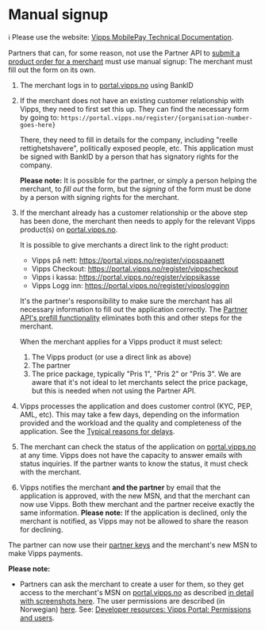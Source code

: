 <!-- START_METADATA
---
title: Manual signup
sidebar_label: Manual signup
sidebar_position: 35
pagination_next: null
pagination_prev: null
---
END_METADATA -->

# Manual signup

<!-- START_COMMENT -->

ℹ️ Please use the website:
[Vipps MobilePay Technical Documentation](https://vippsas.github.io/vipps-developer-docs/docs/vipps-partner).

<!-- END_COMMENT -->

Partners that can, for some reason, not use the Partner API to
[submit a product order for a merchant](https://vippsas.github.io/vipps-developer-docs/docs/APIs/partner-api/vipps-partner-api#submit-a-product-order-for-a-merchant)
must use manual signup: The merchant must fill out the form on its own.

1. The merchant logs in to
   [portal.vipps.no](https://portal.vipps.no) using BankID
2. If the merchant does not have an existing customer relationship with Vipps,
   they need to first set this up. They can find the necessary form by going to:
   `https://portal.vipps.no/register/{organisation-number-goes-here}`

   There, they need to fill in details for the company, including
   "reelle rettighetshavere", politically exposed people, etc.
   This application must be signed with BankID by a person that has
   signatory rights for the company.

   **Please note:** It is possible for the partner, or simply a person helping the merchant,
   to _fill out_ the form, but the _signing_ of the form must be done
   by a person with signing rights for the merchant.

3. If the merchant already has a customer relationship or the above step has
   been done, the merchant then needs to apply for the relevant Vipps product(s) on
   [portal.vipps.no](https://portal.vipps.no).

   It is possible to give merchants a direct link to the right product:
   - Vipps på nett: https://portal.vipps.no/register/vippspaanett
   - Vipps Checkout: https://portal.vipps.no/register/vippscheckout
   - Vipps i kassa: https://portal.vipps.no/register/vippsikasse
   - Vipps Logg inn: https://portal.vipps.no/register/vippslogginn

   It's the partner's responsibility to make sure the merchant has all necessary
   information to fill out the application correctly. The
   [Partner API's prefill functionality](https://vippsas.github.io/vipps-developer-docs/docs/vipps-partner#partners-use-the-partner-api-to-pre-fill-the-signup-form)
   eliminates both this and other steps for the merchant.

   When the merchant applies for a Vipps product it must select:
   1. The Vipps product (or use a direct link as above)
   2. The partner
   3. The price package, typically "Pris 1", "Pris 2" or "Pris 3".
      We are aware that it's not ideal to let merchants select the price package,
      but this is needed when not using the Partner API.

4. Vipps processes the application and does customer control (KYC, PEP, AML, etc).
   This may take a few days, depending on the information provided and the workload
   and the quality and completeness of the application.
   See the
   [Typical reasons for delays](https://vippsas.github.io/vipps-developer-docs/docs/vipps-partner#typical-reasons-for-delays).
5. The merchant can check the status of the application on
   [portal.vipps.no](https://portal.vipps.no)
   at any time.
   Vipps does not have the capacity to answer emails with status inquiries.
   If the partner wants to know the status, it must check with the merchant.
6. Vipps notifies the merchant **and the partner** by email that the application is approved,
   with the new MSN, and that the merchant can now use Vipps.
   Both thew merchant and the partner receive exactly the same information.
   **Please note:** If the application is declined, only the merchant is notified,
   as Vipps may not be allowed to share the reason for declining.

The partner can now use their
[partner keys](./partner-keys.md)
and the merchant's new MSN to make Vipps payments.

**Please note:**

- Partners can ask the merchant to create a user for them, so they get access
  to the merchant's MSN on
  [portal.vipps.no](https://portal.vipps.no)
  as described
  [in detail with screenshots here](add-portal-user.md).
  The user permissions are described (in Norwegian)
  [here](https://vipps.no/hjelp/vipps/kundeforholdet-mitt/hvilke-tilganger-kan-vi-opprette-i-vippsportalen/).
  See:
  [Developer resources: Vipps Portal: Permissions and users](https://vippsas.github.io/vipps-developer-docs/docs/vipps-developers/developer-resources/portal#permissions-and-users).

